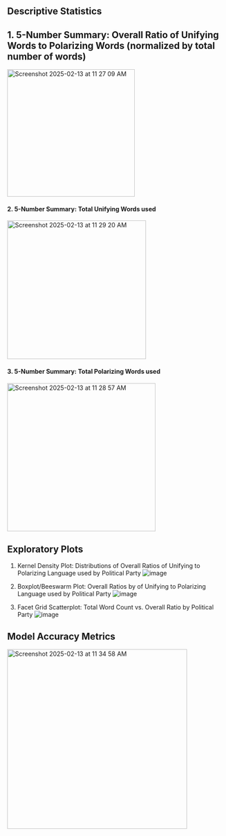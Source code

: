 ## Descriptive Statistics 

## 1. 5-Number Summary: Overall Ratio of Unifying Words to Polarizing Words (normalized by total number of words) ##
<img width="295" alt="Screenshot 2025-02-13 at 11 27 09 AM" src="https://github.com/user-attachments/assets/5c5ced58-0261-488d-a6c0-7e448bcfc311" />

#### 2. 5-Number Summary: Total Unifying Words used
<img width="321" alt="Screenshot 2025-02-13 at 11 29 20 AM" src="https://github.com/user-attachments/assets/e5c327aa-9023-43ec-b17f-f4ab26855d38" />

#### 3. 5-Number Summary: Total Polarizing Words used
<img width="343" alt="Screenshot 2025-02-13 at 11 28 57 AM" src="https://github.com/user-attachments/assets/af143ee4-7d9f-4205-9edd-924751a66e89" />

## Exploratory Plots 

1. Kernel Density Plot: Distributions of Overall Ratios of Unifying to Polarizing Language used by Political Party
![image](https://github.com/user-attachments/assets/eabb466c-47eb-40d9-aa84-d572cd491716)

2. Boxplot/Beeswarm Plot: Overall Ratios by of Unifying to Polarizing Language used by Political Party
   ![image](https://github.com/user-attachments/assets/7d810b3e-58fe-4e8a-bce2-1d600e286ae0)

3. Facet Grid Scatterplot: Total Word Count vs. Overall Ratio by Political Party
![image](https://github.com/user-attachments/assets/dbf99ec6-a20d-4d4b-882e-36cb266b9ae3)

## Model Accuracy Metrics 
<img width="416" alt="Screenshot 2025-02-13 at 11 34 58 AM" src="https://github.com/user-attachments/assets/495a7b73-8882-4e5a-94b7-5f23343adc98" />



